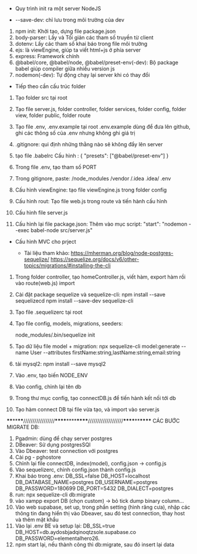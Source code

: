- Quy trình init ra một server NodeJS

* --save-dev: chỉ lưu trong môi trường của dev

1. npm init: Khởi tạo, dựng file package.json
2. body-parser: Lấy và Tối giản các tham số truyền từ client
3. dotenv: Lấy các tham số khai báo trong file môi trường
4. ejs: là viewEngine, giúp ta viết html+js ở phía server
5. express: Framework chính
6. @babel/core, @babel/node, @babel/preset-env(-dev): Bộ package babel giúp compiler giữa nhiều version js
7. nodemon(-dev): Tự động chạy lại server khi có thay đổi

- Tiếp theo cần cấu trúc folder

1. Tạo folder src tại root
2. Tạo file server.js, folder controller, folder services, folder config, folder view, folder public, folder route
3. Tạo file .env, .env.example tại root
   .env.example dùng để đưa lên github, ghi các thông số của .env nhưng không ghi giá trị
4. .gitignore: qui định những thằng nào sẽ không đẩy lên server

5. tạo file .babelrc
   Cấu hình : {
   "presets": ["@babel/preset-env"]
   }
6. Trong file .env, tạo tham số PORT
7. Trong gitignore, paste:
   /node_modules
   /vendor
   /.idea
   .idea/
   .env
8. Cấu hình viewEngine: tạo file viewEngine.js trong folder config
9. Cấu hình rout: Tạo file web.js trong route và tiến hành cấu hình
10. Cấu hình file server.js
11. Cấu hình lại file package.json:
    Thêm vào mục script:
    "start": "nodemon --exec babel-node src/server.js"

- Cấu hình MVC cho prject

  - Tài liệu tham khảo:
    https://mherman.org/blog/node-postgres-sequelize/
    https://sequelize.org/docs/v6/other-topics/migrations/#installing-the-cli

1. Trong folder controller, tạo homeController.js, viết hàm, export hàm rồi vào route(web.js) import
2. Cài đặt package sequelize và sequelize-cli:
   npm install --save sequelizecd
   npm install --save-dev sequelize-cli
3. Tạo file .sequelizerc tại root
4. Tạo file config, models, migrations, seeders:

   node_modules/.bin/sequelize init

5. Tạo dữ liệu file model + migration:
   npx sequelize-cli model:generate --name User --attributes firstName:string,lastName:string,email:string

6. tải mysql2:
   npm install --save mysql2
7. Vào .env, tạo biến NODE_ENV
8. Vào config, chỉnh lại tên db
9. Trong thư mục config, tạo connectDB.js để tiến hành kết nối tới db
10. Tạo hàm connect DB tại file vừa tạo, và import vào server.js

**\*\***\*\***\*\***/////////////////**\*\*\*\***\*\*\*\***\*\*\*\***///////////////////**\*\*\*\***\*\***\*\*\*\***
CÁC BƯỚC MIGRATE DB:

1. Pgadmin: dùng để chạy server postgres
2. DBeaver: Sử dụng postgresSQl
3. Vào Dbeaver: test connection với postgres
4. Cài pg - pghostore
5. Chỉnh lại file connectDB, index(model), config.json -> config.js
6. Vào sequelizerc, chỉnh config.json thành config.js
7. Khai báo trong .env:
   DB_SSL=false
   DB_HOST=localhost
   DB_DATABASE_NAME=postgres
   DB_USERNAME=postgres
   DB_PASSWORD=180699
   DB_PORT=5432
   DB_DIALECT=postgres
8. run: npx sequelize-cli db:migrate
9. vào xampp export DB (chọn custom) -> bỏ tick dump binary column...
10. Vào web supabase, set up, trong phần setting (hình răng cưa), nhập các thông tin đang hiển thị vào Dbeaver, sau đó test connection, thay host và thêm mật khẩu
11. Vào lại .env BE và setup lại:
    DB_SSL=true
    DB_HOST=db.aydosbjadqinoqtzsole.supabase.co
    DB_PASSWORD=elementalhero26.
12. npm start lại, nếu thành công thì db:migrate, sau đó insert lại data

